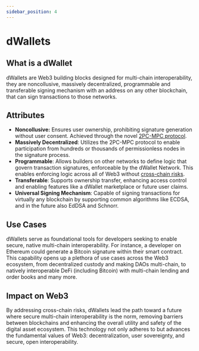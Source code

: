 ```yaml
---
sidebar_position: 4
---
```


# dWallets

## What is a dWallet

dWallets are Web3 building blocks designed for multi-chain interoperability, they are noncollusive, massively decentralized, programmable and transferable signing mechanism with an address on any other blockchain, that can sign transactions to those networks.

## Attributes

- **Noncollusive:** Ensures user ownership, prohibiting signature generation without user consent. Achieved through the novel [2PC-MPC protocol](cryptography/2pc-mpc.md).
- **Massively Decentralized**: Utilizes the 2PC-MPC protocol to enable participation from hundreds or thousands of permissionless nodes in the signature process.
- **Programmable**: Allows builders on other networks to define logic that govern transaction signatures, enforceable by the dWallet Network. This enables enforcing logic across all of Web3 without [cross-chain risks](multi-chain-vs-cross-chain.md).
- **Transferable**: Supports ownership transfer, enhancing access control and enabling features like a dWallet marketplace or future user claims.
- **Universal Signing Mechanism**: Capable of signing transactions for virtually any blockchain by supporting common algorithms like ECDSA, and in the future also EdDSA and Schnorr.

## Use Cases

dWallets serve as foundational tools for developers seeking to enable secure, native multi-chain interoperability. For instance, a developer on Ethereum could generate a Bitcoin signature within their smart contract. This capability opens up a plethora of use cases across the Web3 ecosystem, from decentralized custody and making DAOs multi-chain, to natively interoperable DeFi (including Bitcoin) with multi-chain lending and order books and many more.

## Impact on Web3

By addressing cross-chain risks, dWallets lead the path toward a future where secure multi-chain interoperability is the norm, removing barriers between blockchains and enhancing the overall utility and safety of the digital asset ecosystem. This technology not only adheres to but advances the fundamental values of Web3: decentralization, user sovereignty, and secure, open interoperability.
